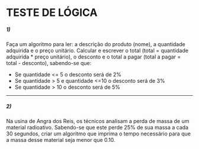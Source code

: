 # TESTE DE LÓGICA

##### 1)
Faça um algoritmo para ler: a descrição do produto (nome), a quantidade adquirida e o preço unitário.
Calcular e escrever o total (total = quantidade adquirida * preço unitário), o desconto e o total a pagar (total a pagar = total - desconto), sabendo-se que: 

- Se quantidade <= 5 o desconto será de 2%
- Se quantidade > 5 e quantidade <=10 o desconto será de 3%
- Se quantidade > 10 o desconto será de 5% 

___

##### 2)
Na usina de Angra dos Reis, os técnicos analisam a perda de massa de um material radioativo.
Sabendo-se que este perde 25% de sua massa a cada 30 segundos, criar um algoritmo que imprima o tempo necessário para que a massa desse material seja menor que 0.10.
